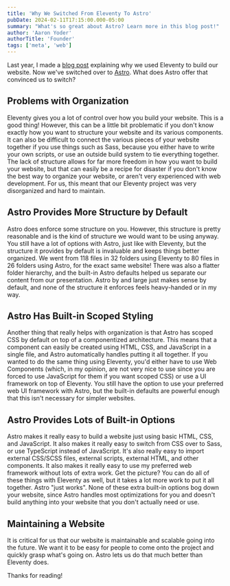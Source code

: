 ```yaml
---
title: 'Why We Switched From Eleventy To Astro'
pubDate: 2024-02-11T17:15:00.000-05:00
summary: "What's so great about Astro? Learn more in this blog post!"
author: 'Aaron Yoder'
authorTitle: 'Founder'
tags: ['meta', 'web']
---
```


Last year, I made a [blog post](/posts/why-we-built-our-website-using-eleventy) explaining why we used Eleventy to build our website. Now we've switched over to [Astro](https://astro.build/). What does Astro offer that convinced us to switch?

## Problems with Organization

Eleventy gives you a lot of control over how you build your website. This is a good thing! However, this can be a little bit problematic if you don't know exactly how you want to structure your website and its various components. It can also be difficult to connect the various pieces of your website together if you use things such as Sass, because you either have to write your own scripts, or use an outside build system to tie everything together. The lack of structure allows for far more freedom in how you want to build your website, but that can easily be a recipe for disaster if you don't know the best way to organize your website, or aren't very experienced with web development. For us, this meant that our Eleventy project was very disorganized and hard to maintain.

## Astro Provides More Structure by Default

Astro does enforce some structure on you. However, this structure is pretty reasonable and is the kind of structure we would want to be using anyway. You still have a lot of options with Astro, just like with Eleventy, but the structure it provides by default is invaluable and keeps things better organized. We went from 118 files in 32 folders using Eleventy to 80 files in 26 folders using Astro, for the exact same website! There was also a flatter folder hierarchy, and the built-in Astro defaults helped us separate our content from our presentation. Astro by and large just makes sense by default, and none of the structure it enforces feels heavy-handed or in my way.

## Astro Has Built-in Scoped Styling

Another thing that really helps with organization is that Astro has scoped CSS by default on top of a componentized architecture. This means that a component can easily be created using HTML, CSS, and JavaScript in a single file, and Astro automatically handles putting it all together. If you wanted to do the same thing using Eleventy, you'd either have to use Web Components (which, in my opinion, are not very nice to use since you are forced to use JavaScript for them if you want scoped CSS) or use a UI framework on top of Eleventy. You still have the option to use your preferred web UI framework with Astro, but the built-in defaults are powerful enough that this isn't necessary for simpler websites.

## Astro Provides Lots of Built-in Options

Astro makes it really easy to build a website just using basic HTML, CSS, and JavaScript. It also makes it really easy to switch from CSS over to Sass, or use TypeScript instead of JavaScript. It's also really easy to import external CSS/SCSS files, external scripts, external HTML, and other components. It also makes it really easy to use my preferred web framework without lots of extra work. Get the picture? You can do all of these things with Eleventy as well, but it takes a lot more work to put it all together. Astro "just works". None of these extra built-in options bog down your website, since Astro handles most optimizations for you and doesn't build anything into your website that you don't actually need or use.

## Maintaining a Website

It is critical for us that our website is maintainable and scalable going into the future. We want it to be easy for people to come onto the project and quickly grasp what's going on. Astro lets us do that much better than Eleventy does.

Thanks for reading!